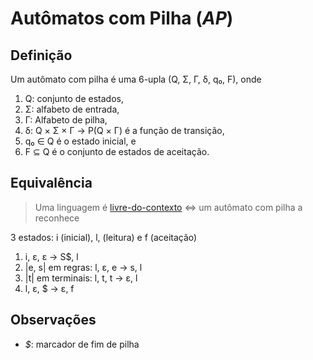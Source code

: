 # Autômatos com Pilha (_AP_)

## Definição

Um autômato com pilha é uma 6-upla (Q, Σ, Γ, δ, q₀, F), onde

1. Q: conjunto de estados,
2. Σ: alfabeto de entrada,
3. Γ: Alfabeto de pilha,
4. δ: Q × Σ × Γ → P(Q × Γ) é a função de transição,
5. q₀ ∈ Q é o estado inicial, e
6. F ⊆ Q é o conjunto de estados de aceitação.

## Equivalência

> Uma linguagem é [livre-do-contexto] ⇔ um autômato com pilha a reconhece

3 estados: i (inicial), l, (leitura) e f (aceitação)

1. i, ε, ε → S$, l
2. |e, s| em regras: l, ε, e → s, l
3. |t| em terminais: l, t, t → ε, l
4. l, ε, $ → ε, f

## Observações

- _$_: marcador de fim de pilha

[livre-do-contexto]: glc#Linguagem-da-GLC
